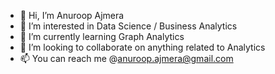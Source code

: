 - 👋 Hi, I’m Anuroop Ajmera
- 👀 I’m interested in Data Science / Business Analytics
- 🌱 I’m currently learning Graph Analytics
- 💞️ I’m looking to collaborate on anything related to Analytics
- 📫 You can reach me @anuroop.ajmera@gmail.com

<!---
Anuroop-Ajmera/Anuroop-Ajmera is a ✨ special ✨ repository because its `README.md` (this file) appears on your GitHub profile.
You can click the Preview link to take a look at your changes.
--->
